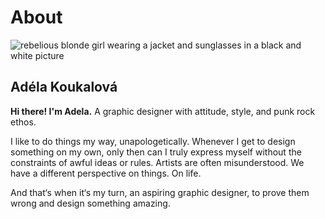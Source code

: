 # About


![rebelious blonde girl wearing a jacket and sunglasses in a black and white picture](Koukalova-headshot.jpg)

## Adéla Koukalová



**Hi there! I'm Adela.** A graphic designer with attitude, style, and punk rock ethos.

I like to do things my way, unapologetically. Whenever I get to design something on my own, only then can I truly express myself without the constraints of awful ideas or rules. Artists are often misunderstood. We have a different perspective on things. On life.

And that‘s when it‘s my turn, an aspiring graphic designer, to prove them wrong and design something amazing.

